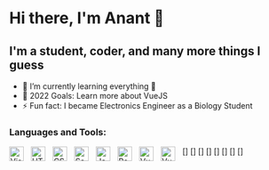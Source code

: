 # Hi there, I'm Anant 👋 



## I'm a student, coder, and many more things I guess


- 🌱 I’m currently learning everything 🤣
- 🥅 2022 Goals: Learn more about VueJS
- ⚡ Fun fact: I became Electronics Engineer as a Biology Student




### Languages and Tools:

[<img align="left" alt="Visual Studio Code" width="26px" src="https://cdn.jsdelivr.net/gh/devicons/devicon/icons/vscode/vscode-original.svg" style="padding-right:10px;" />]
[<img align="left" alt="HTML5" width="26px" src="https://cdn.jsdelivr.net/gh/devicons/devicon/icons/html5/html5-original.svg" style="padding-right:10px;" />]
[<img align="left" alt="CSS3" width="26px" src="https://cdn.jsdelivr.net/gh/devicons/devicon/icons/css3/css3-original.svg" style="padding-right:10px;" />]
[<img align="left" alt="Sass" width="26px" src="https://cdn.jsdelivr.net/gh/devicons/devicon/icons/sass/sass-original.svg" style="padding-right:10px;" />]
[<img align="left" alt="JavaScript" width="26px" src="https://cdn.jsdelivr.net/gh/devicons/devicon/icons/javascript/javascript-original.svg" style="padding-right:10px;" />]
[<img align="left" alt="React" width="26px" src="https://cdn.jsdelivr.net/gh/devicons/devicon/icons/react/react-original.svg" style="padding-right:10px;" />]
[<img align="left" alt="Vue" width="26px" src="https://www.svgrepo.com/show/374175/vue.svg" style="padding-right:10px;" />]
[<img align="left" alt="Vue" width="26px" src="https://www.svgrepo.com/show/373554/django.svg" style="padding-right:10px;" />]
<br />
<br />


